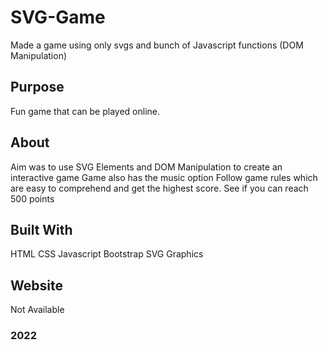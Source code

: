 # SVG-Game
Made a game using only svgs and bunch of Javascript functions (DOM Manipulation)

## Purpose
Fun game that can be played online.

## About
Aim was to use SVG Elements and DOM Manipulation to create an interactive game
Game also has the music option
Follow game rules which are easy to comprehend and get the highest score.
See if you can reach 500 points

## Built With
HTML
CSS
Javascript
Bootstrap
SVG Graphics

## Website
Not Available

### 2022
